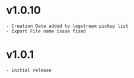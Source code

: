 # v1.0.10
    - Creation Date added to logstream pickup list
    - Export File name issue fixed
# v1.0.1
    - initial release